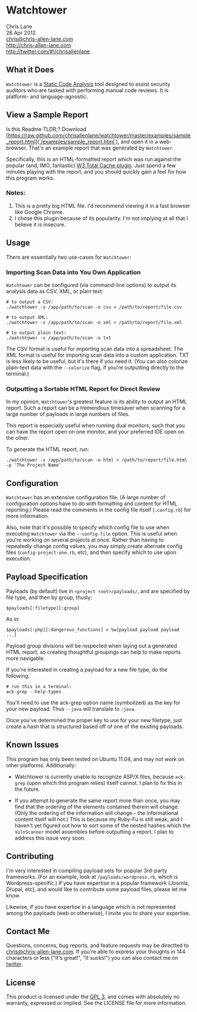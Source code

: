 Watchtower
==========
Chris Lane  
26 Apr 2012  
chris@chris-allen-lane.com  
http://chris-allen-lane.com  
http://twitter.com/#!/chrisallenlane


What it Does
------------
`Watchtower` is a [Static Code Analysis](http://en.wikipedia.org/wiki/Static_program_analysis)
tool designed to assist security auditors who are tasked with performing
manual code reviews. It is platform- and language-agnostic.


View a Sample Report
--------------------
Is this Readme TLDR;? Download
[https://raw.github.com/chrisallenlane/watchtower/master/examples/sample_report.html](`/examples/sample_report.html`),
and open it in a web-browser. That's an example report that was
generated by `Watchtower`.

Specifically, this is an HTML-formatted report which was run against the
popular (and, IMO, fantastic)
[W3 Total Cache plugin](http://wordpress.org/extend/plugins/w3-total-cache/).
Just spend a few minutes playing with the report, and you should quickly
gain a feel for how this program works.

### Notes: ###
1. This is a pretty big HTML file. I'd recommend viewing it in a fast
browser like Google Chrome.
2. I chose this plugin because of its popularity. I'm not implying
at all that I believe it is insecure.


Usage
-----
There are essentially two use-cases for `Watchtower`:

### Importing Scan Data into You Own Application
`Watchtower` can be configured (via command-line options) to output its
analysis data as CSV, XML, or plain text:

	# to output a CSV:
	./watchtower -s /app/path/to/scan -o csv > /path/to/report/file.csv

	# to output XML:
	./watchtower -s /app/path/to/scan -o xml > /path/to/report/file.xml

	# to output plain text:
	./watchtower -s /app/path/to/scan -o txt

The CSV format is useful for importing scan data into a spreadsheet. The
XML format is useful for importing scan data into a custom application. TXT
is less likely to be useful, but it's there if you need it. (You can also
colorize plain-text data with the `--colorize` flag, if you're outputting
directly to the terminal.)

### Outputting a Sortable HTML Report for Direct Review
In my opinion, `Watchtower`'s greatest feature is its ability to output
an HTML report. Such a report can be a tremendous timesaver when scanning
for a large number of payloads in large numbers of files.

This report is especially useful when running dual monitors, such that
you can have the report open on one monitor, and your preferred IDE
open on the other.

To generate the HTML report, run:
	
	./watchtower -s /app/path/to/scan -o html > /path/to/report/file.html -p 'The Project Name'

    
Configuration
-------------
`Watchtower` has an extensive configuration file. (A large number of
configuration options have to do with formatting and content for HTML
reporting.) Please read the comments in the config file itself
(`.config.rb`) for more information.

Also, note that it's possible to specify which config file to use when
executing `Watchtower` via the `--config-file` option. This is useful
when you're working on several projects at once. Rather than having
to repeatedly change config values, you may simply create alternate
config files (`config-project-one.rb`, etc), and then specify which to
use upon execution.


Payload Specification
---------------------
Payloads (by default) live in `<project root>/payloads/`, and are specified
by file type, and then by group, thusly:

	$payloads[:filetype][:group]
	
As in:

	$payloads[:php][:dangerous_functions] = %w[payload payload payload ...]

Payload group divisions will be respected when laying out a generated
HTML report, so creating thoughtful groupings can help to make reports
more navigable.

If you're interested in creating a payload for a new file type, do the following:

	# run this in a terminal:
	ack-grep --help-types

You'll need to use the ack-grep option name (symbolized) as the key
for your new payload. Thus `--java` will translate to `:java`.

Once you've determined the proper key to use for your new filetype, just
create a hash that is structured based off of one of the existing
payloads.


Known Issues
------------
This program has only been tested on Ubuntu 11.04, and may not work on
other platforms. Additionally:

* Watchtower is currently unable to recognize ASP/X files, because `ack-grep`
  (upon which this program relies) itself cannot. I plan to fix
  this in the future.

* If you attempt to generate the same report more than once, you may find
  that the ordering of the elements contained therein will change. (Only
  the ordering of the information will change - the informational content
  itself will not.) This is because my Ruby-Fu is still weak, and I haven't
  yet figured out how to sort some of the nested hashes which the `VulnScanner`
  model assembles before outputting a report. I plan to address this issue
  very soon.


Contributing
------------
I'm very interested in compiling payload sets for popular 3rd-party frameworks.
(For an example, look at `/payloads/wordpress.rb`, which is
Wordpress-specific.) If you have expertise in a popular framework
(Joomla, Drupal, etc), and would like to contribute some payload files,
please let me know. 

Likewise, if you have expertise in a language which is not represented
among the payloads (web or otherwise), I invite you to share your
expertise.


Contact Me
----------
Questions, concerns, bug reports, and feature requests may be directted to
chris@chris-allen-lane.com. If you're able to express your thoughts in
144 characters or less ("It's great!", "It sucks!") you can also contact
me on [twitter](http://twitter.com/#!/chrisallenlane).


License
-------
This product is licensed under the [GPL 3](http://www.gnu.org/copyleft/gpl.html),
and comes with absolutely no warranty, expressed or implied. See the LICENSE file
for more information.
